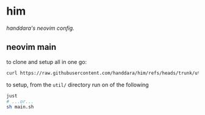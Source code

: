 # him

_handdara's neovim config._

## neovim main

to clone and setup all in one go:
```bash
curl https://raw.githubusercontent.com/handdara/him/refs/heads/trunk/util/pull-main.sh | sh
```

to setup, from the `util/` directory run on of the following
```bash
just
# ...or...
sh main.sh
```
